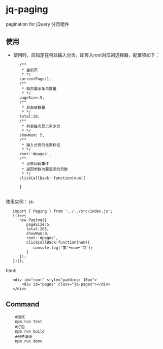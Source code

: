 # jq-paging
 pagination for jQuery 
 分页组件

## 使用
 - 使用时，应指定在何处插入分页，即传入root对应的选择器，配置项如下：
 
 ```
       /**
        * 当前页
        * */
       currentPage:1,
       /**
        * 每页展示条目数量
        * */
       pageSize:5,
       /**
        * 总条目数量
        * */
       total:20,
       /**
        * 列表每次显示多少页
        * */
       showNum: 5,
       /**
        * 插入分页的元素标记
        * */
       root:'#pages',
       /**
        * 点击回调事件
        * 返回参数为要显示的页数
        * */
       clickCallBack: function(num){
   
       }
       
 ```
 使用实例：
 js:
 
 ```
    import { Paging } from '../../src/index.js';
    (()=>{
       new Paging({
          pageSize:5,
          total:203,
          showNum:9,
          root:'#pages',
          clickCallBack:function(num){
             console.log('第'+num+'页');
          }
       });
    })();
 ```
 html:
 
 ```
    <div id="root" style="padding: 10px">
        <div id="pages" class="jq-pages"></div>
    </div>
 ```

## Command

```
	#测试	
	npm run test	
	#打包	
	npm run build	
	#例子演示	
	npm run demo	
```

